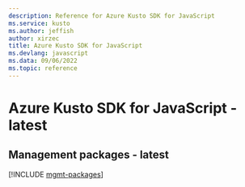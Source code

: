 ```yaml
---
description: Reference for Azure Kusto SDK for JavaScript
ms.service: kusto
ms.author: jeffish
author: xirzec
title: Azure Kusto SDK for JavaScript
ms.devlang: javascript
ms.data: 09/06/2022
ms.topic: reference
---
```

# Azure Kusto SDK for JavaScript - latest

## Management packages - latest
[!INCLUDE [mgmt-packages](kusto-mgmt-index.md)]